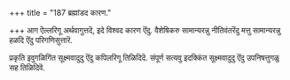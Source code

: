+++
title = "187 ब्रह्मांडद कारण."

+++
आग ऎल्लरिगू अर्थवागुत्तदॆ, इदे विश्वद कारण ऎंदु. वैशेषिकरु सामान्यरन्नु नीतिवंतरॆंदु मत्तु सामान्यरन्नु हळदि ऎंदु परिगणिसुत्तारॆ.

प्रकृति इवुगळिगिंत सूक्ष्मवादुदु ऎंदु कपिलरिगू तिळिदिदॆ. संपूर्ण सत्यवु इदक्किंत सूक्ष्मवादुदु ऎंदु उपनिषत्तुगळु सह तिळिदिवॆ.

